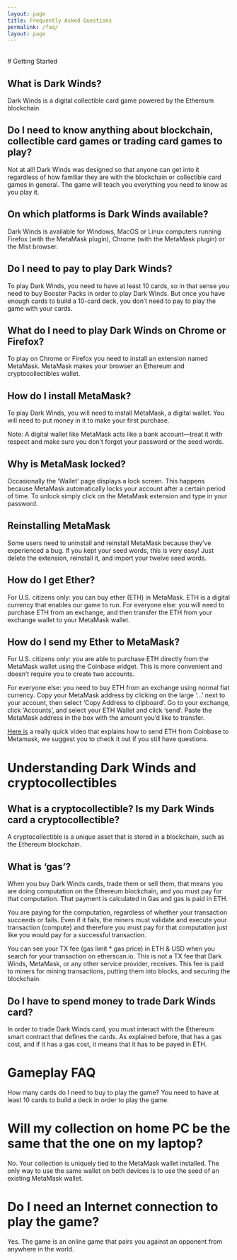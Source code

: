 ```yaml
---
layout: page
title: Frequently Asked Questions
permalink: /faq/
layout: page
---
```

<br/>
# Getting Started


## What is Dark Winds?
Dark Winds is a digital collectible card game powered by the Ethereum blockchain.

## Do I need to know anything about blockchain, collectible card games or trading card games to play?
Not at all! Dark Winds was designed so that anyone can get into it regardless of how familiar they are with the blockchain or collectible card games in general. The game will teach you everything you need to know as you play it.

## On which platforms is Dark Winds available?
Dark Winds is available for Windows, MacOS or Linux computers running Firefox (with the MetaMask plugin), Chrome (with the MetaMask plugin) or the Mist browser.

## Do I need to pay to play Dark Winds?
To play Dark Winds, you need to have at least 10 cards, so in that sense you need to buy Booster Packs in order to play Dark Winds. But once you have enough cards to build a 10-card deck, you don’t need to pay to play the game with your cards.

## What do I need to play Dark Winds on Chrome or Firefox?
To play on Chrome or Firefox you need to install an extension named MetaMask. MetaMask makes your browser an Ethereum and cryptocollectibles wallet.

## How do I install MetaMask?
To play Dark Winds, you will need to install MetaMask, a digital wallet. You will need to put money in it to make your first purchase.

Note: A digital wallet like MetaMask acts like a bank account—treat it with respect and make sure you don’t forget your password or the seed words.

## Why is MetaMask locked?
Occasionally the ‘Wallet’ page displays a lock screen. This happens because MetaMask automatically locks your account after a certain period of time. To unlock simply click on the MetaMask extension and type in your password.

## Reinstalling MetaMask
Some users need to uninstall and reinstall MetaMask because they’ve experienced a bug. If you kept your seed words, this is very easy! Just delete the extension, reinstall it, and import your twelve seed words.

## How do I get Ether?
For U.S. citizens only: you can buy ether (ETH) in MetaMask. ETH is a digital currency that enables our game to run.
For everyone else: you will need to purchase ETH from an exchange, and then transfer the ETH from your exchange wallet to your MetaMask wallet.

## How do I send my Ether to MetaMask?
For U.S. citizens only: you are able to purchase ETH directly from the MetaMask wallet using the Coinbase widget. This is more convenient and doesn’t require you to create two accounts.

For everyone else: you need to buy ETH from an exchange using normal fiat currency. Copy your MetaMask address by clicking on the large ‘…’ next to your account, then select ‘Copy Address to clipboard’. Go to your exchange, click ‘Accounts’, and select your ETH Wallet and click ‘send’. Paste the MetaMask address in the box with the amount you’d like to transfer.

[Here is](https://youtu.be/PtdMDtCVck0) a really quick video that explains how to send ETH from Coinbase to Metamask, we suggest you to check it out if you still have questions. 

# Understanding Dark Winds and cryptocollectibles
## What is a cryptocollectible? Is my Dark Winds card a cryptocollectible?
A cryptocollectible is a unique asset that is stored in a blockchain, such as the Ethereum blockchain.

## What is ‘gas’?
When you buy Dark Winds cards, trade them or sell them, that means you are doing computation on the Ethereum blockchain, and you must pay for that computation. That payment is calculated in Gas and gas is paid in ETH.

You are paying for the computation, regardless of whether your transaction succeeds or fails. Even if it fails, the miners must validate and execute your transaction (compute) and therefore you must pay for that computation just like you would pay for a successful transaction.

You can see your TX fee (gas limit * gas price) in ETH & USD when you search for your transaction on etherscan.io. This is not a TX fee that Dark Winds, MetaMask, or any other service provider, receives. This fee is paid to miners for mining transactions, putting them into blocks, and securing the blockchain.

## Do I have to spend money to trade Dark Winds card?
In order to trade Dark Winds card, you must interact with the Ethereum smart contract that defines the cards. As explained before, that has a gas cost, and if it has a gas cost, it means that it has to be payed in ETH.

# Gameplay FAQ
How many cards do I need to buy to play the game?
You need to have at least 10 cards to build a deck in order to play the game.

# Will my collection on home PC be the same that the one on my laptop?
No. Your collection is uniquely tied to the MetaMask wallet installed. The only way to use the same wallet on both devices is to use the seed of an existing MetaMask wallet.

# Do I need an Internet connection to play the game?
Yes. The game is an online game that pairs you against an opponent from anywhere in the world.